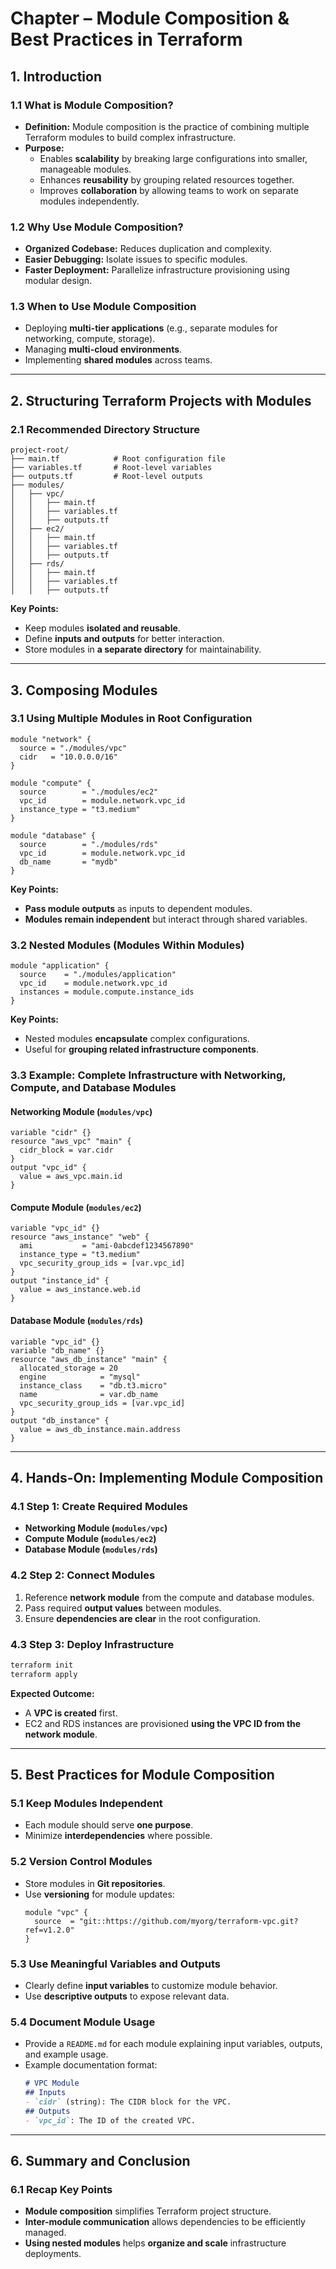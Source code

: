 # Chapter – Module Composition & Best Practices in Terraform

## 1. Introduction

### 1.1 What is Module Composition?
- **Definition:** Module composition is the practice of combining multiple Terraform modules to build complex infrastructure.
- **Purpose:**
  - Enables **scalability** by breaking large configurations into smaller, manageable modules.
  - Enhances **reusability** by grouping related resources together.
  - Improves **collaboration** by allowing teams to work on separate modules independently.

### 1.2 Why Use Module Composition?
- **Organized Codebase:** Reduces duplication and complexity.
- **Easier Debugging:** Isolate issues to specific modules.
- **Faster Deployment:** Parallelize infrastructure provisioning using modular design.

### 1.3 When to Use Module Composition
- Deploying **multi-tier applications** (e.g., separate modules for networking, compute, storage).
- Managing **multi-cloud environments**.
- Implementing **shared modules** across teams.

---

## 2. Structuring Terraform Projects with Modules

### 2.1 Recommended Directory Structure
```
project-root/
├── main.tf            # Root configuration file
├── variables.tf       # Root-level variables
├── outputs.tf         # Root-level outputs
├── modules/
│   ├── vpc/
│   │   ├── main.tf
│   │   ├── variables.tf
│   │   ├── outputs.tf
│   ├── ec2/
│   │   ├── main.tf
│   │   ├── variables.tf
│   │   ├── outputs.tf
│   ├── rds/
│   │   ├── main.tf
│   │   ├── variables.tf
│   │   ├── outputs.tf
```
**Key Points:**
- Keep modules **isolated and reusable**.
- Define **inputs and outputs** for better interaction.
- Store modules in **a separate directory** for maintainability.

---

## 3. Composing Modules

### 3.1 Using Multiple Modules in Root Configuration
```hcl
module "network" {
  source = "./modules/vpc"
  cidr   = "10.0.0.0/16"
}

module "compute" {
  source        = "./modules/ec2"
  vpc_id        = module.network.vpc_id
  instance_type = "t3.medium"
}

module "database" {
  source        = "./modules/rds"
  vpc_id        = module.network.vpc_id
  db_name       = "mydb"
}
```
**Key Points:**
- **Pass module outputs** as inputs to dependent modules.
- **Modules remain independent** but interact through shared variables.

### 3.2 Nested Modules (Modules Within Modules)
```hcl
module "application" {
  source    = "./modules/application"
  vpc_id    = module.network.vpc_id
  instances = module.compute.instance_ids
}
```
**Key Points:**
- Nested modules **encapsulate** complex configurations.
- Useful for **grouping related infrastructure components**.

### 3.3 Example: Complete Infrastructure with Networking, Compute, and Database Modules
#### **Networking Module (`modules/vpc`)**
```hcl
variable "cidr" {}
resource "aws_vpc" "main" {
  cidr_block = var.cidr
}
output "vpc_id" {
  value = aws_vpc.main.id
}
```

#### **Compute Module (`modules/ec2`)**
```hcl
variable "vpc_id" {}
resource "aws_instance" "web" {
  ami           = "ami-0abcdef1234567890"
  instance_type = "t3.medium"
  vpc_security_group_ids = [var.vpc_id]
}
output "instance_id" {
  value = aws_instance.web.id
}
```

#### **Database Module (`modules/rds`)**
```hcl
variable "vpc_id" {}
variable "db_name" {}
resource "aws_db_instance" "main" {
  allocated_storage = 20
  engine            = "mysql"
  instance_class    = "db.t3.micro"
  name              = var.db_name
  vpc_security_group_ids = [var.vpc_id]
}
output "db_instance" {
  value = aws_db_instance.main.address
}
```

---

## 4. Hands-On: Implementing Module Composition

### 4.1 Step 1: Create Required Modules
- **Networking Module (`modules/vpc`)**
- **Compute Module (`modules/ec2`)**
- **Database Module (`modules/rds`)**

### 4.2 Step 2: Connect Modules
1. Reference **network module** from the compute and database modules.
2. Pass required **output values** between modules.
3. Ensure **dependencies are clear** in the root configuration.

### 4.3 Step 3: Deploy Infrastructure
```bash
terraform init
terraform apply
```
**Expected Outcome:**
- A **VPC is created** first.
- EC2 and RDS instances are provisioned **using the VPC ID from the network module**.

---

## 5. Best Practices for Module Composition

### 5.1 Keep Modules Independent
- Each module should serve **one purpose**.
- Minimize **interdependencies** where possible.

### 5.2 Version Control Modules
- Store modules in **Git repositories**.
- Use **versioning** for module updates:
  ```hcl
  module "vpc" {
    source  = "git::https://github.com/myorg/terraform-vpc.git?ref=v1.2.0"
  }
  ```

### 5.3 Use Meaningful Variables and Outputs
- Clearly define **input variables** to customize module behavior.
- Use **descriptive outputs** to expose relevant data.

### 5.4 Document Module Usage
- Provide a `README.md` for each module explaining input variables, outputs, and example usage.
- Example documentation format:
  ```md
  # VPC Module
  ## Inputs
  - `cidr` (string): The CIDR block for the VPC.
  ## Outputs
  - `vpc_id`: The ID of the created VPC.
  ```

---

## 6. Summary and Conclusion

### 6.1 Recap Key Points
- **Module composition** simplifies Terraform project structure.
- **Inter-module communication** allows dependencies to be efficiently managed.
- **Using nested modules** helps **organize and scale** infrastructure deployments.

